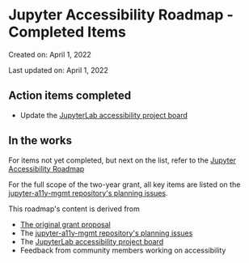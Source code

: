 # Jupyter Accessibility Roadmap - Completed Items

Created on: April 1, 2022

Last updated on: April 1, 2022

## Action items completed

- Update the [JupyterLab accessibility project board](https://github.com/orgs/jupyterlab/projects/1)

## In the works

For items not yet completed, but next on the list, refer to the [Jupyter Accessibility Roadmap](czi-grant-roadmap.md)

For the full scope of the two-year grant, all key items are listed on the [jupyter-a11y-mgmt repository's planning issues](https://github.com/orgs/Quansight-Labs/projects/5/views/1).

This roadmap's content is derived from

- [The original grant proposal](https://github.com/jupyter/accessibility/blob/master/grant-applications/Inclusive_and_Accessible_Scientific_Computing_in_Jupyter_Ecosystem_SUBMITTED_PROPOSAL.pdf)
- The [jupyter-a11y-mgmt repository's planning issues](https://github.com/orgs/Quansight-Labs/projects/5/views/1)
- The [JupyterLab accessibility project board](https://github.com/orgs/Quansight-Labs/projects/5/views/1)
- Feedback from community members working on accessibility
